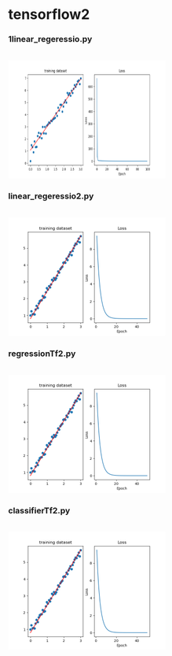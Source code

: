 # tensorflow2

### 1linear_regeressio.py
<br/>
<img src="images/linearModel_loss.png" width="320" height="240">
<br/>

### linear_regeressio2.py
<br/>
<img src="images/linearModel_loss2.png" width="320" height="240">

### regressionTf2.py
<br/>
<img src="images/linearModel_loss2.png" width="320" height="240">

### classifierTf2.py
<br/>
<img src="images/linearModel_loss2.png" width="320" height="240">
